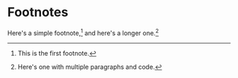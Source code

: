 Footnotes
==========

Here's a simple footnote,[^1] and here's a longer one.[^note]

[^1]: This is the first footnote.
[^note]: Here's one with multiple paragraphs and code.

